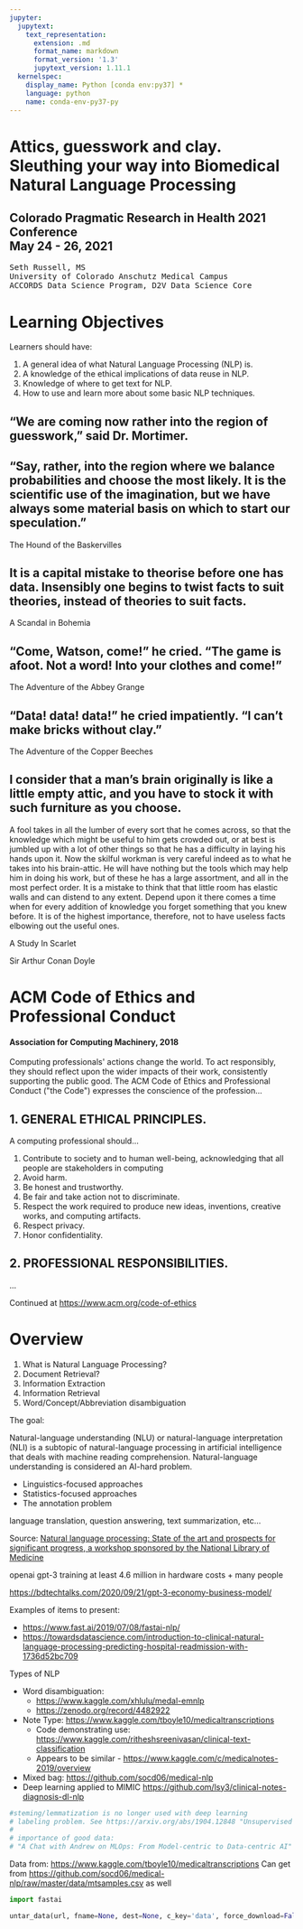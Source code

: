 ```yaml
---
jupyter:
  jupytext:
    text_representation:
      extension: .md
      format_name: markdown
      format_version: '1.3'
      jupytext_version: 1.11.1
  kernelspec:
    display_name: Python [conda env:py37] *
    language: python
    name: conda-env-py37-py
---
```


<!-- #region slideshow={"slide_type": "slide"} -->
# Attics, guesswork and clay. Sleuthing your way into Biomedical Natural Language Processing

## Colorado Pragmatic Research in Health 2021 Conference<br/>May 24 - 26, 2021

<pre>
Seth Russell, MS
University of Colorado Anschutz Medical Campus
ACCORDS Data Science Program, D2V Data Science Core
</pre>
<!-- #endregion -->

<!-- #region slideshow={"slide_type": "slide"} -->
# Learning Objectives

Learners should have:

1. A general idea of what Natural Language Processing (NLP) is.
1. A knowledge of the ethical implications of data reuse in NLP.
1. Knowledge of where to get text for NLP.
1. How to use and learn more about some basic NLP techniques.
<!-- #endregion -->

##  “We are coming now rather into the region of guesswork,” said Dr. Mortimer.

## “Say, rather, into the region where we balance probabilities and choose the most likely. It is the scientific use of the imagination, but we have always some material basis on which to start our speculation.” 

The Hound of the Baskervilles

## It is a capital mistake to theorise before one has data. Insensibly one begins to twist facts to suit theories, instead of theories to suit facts.

A Scandal in Bohemia

## “Come, Watson, come!” he cried. “The game is afoot. Not a word! Into your clothes and come!”

The Adventure of the Abbey Grange

## “Data! data! data!” he cried impatiently. “I can’t make bricks without clay.”

The Adventure of the Copper Beeches

## I consider that a man’s brain originally is like a little empty attic, and you have to stock it with such furniture as you choose. 

A fool takes in all the lumber of every sort that he comes across, so that the knowledge which might be useful to him gets crowded out, or at best is jumbled up with a lot of other things so that he has a difficulty in laying his hands upon it. Now the skilful workman is very careful indeed as to what he takes into his brain-attic. He will have nothing but the tools which may help him in doing his work, but of these he has a large assortment, and all in the most perfect order. It is a mistake to think that that little room has elastic walls and can distend to any extent. Depend upon it there comes a time when for every addition of knowledge you forget something that you knew before. It is of the highest importance, therefore, not to have useless facts elbowing out the useful ones.

A Study In Scarlet

Sir Arthur Conan Doyle





<!-- #region slideshow={"slide_type": "slide"} -->
# ACM Code of Ethics and Professional Conduct

#### Association for Computing Machinery, 2018

Computing professionals' actions change the world. To act responsibly, they should reflect upon the wider impacts of their work, consistently supporting the public good. The ACM Code of Ethics and Professional Conduct ("the Code") expresses the conscience of the profession...
<!-- #endregion -->

<!-- #region slideshow={"slide_type": "subslide"} -->

## 1. GENERAL ETHICAL PRINCIPLES.

A computing professional should...

1. Contribute to society and to human well-being, acknowledging that all people are stakeholders in computing
1. Avoid harm.
1. Be honest and trustworthy.
1. Be fair and take action not to discriminate.
1. Respect the work required to produce new ideas, inventions, creative works, and computing artifacts.
1. Respect privacy.
1. Honor confidentiality.
<!-- #endregion -->

<!-- #region slideshow={"slide_type": "fragment"} -->
## 2. PROFESSIONAL RESPONSIBILITIES.
...

Continued at https://www.acm.org/code-of-ethics
<!-- #endregion -->

<!-- #region slideshow={"slide_type": "slide"} -->
# Overview

1. What is Natural Language Processing?
1. Document Retrieval?
1. Information Extraction
1. Information Retrieval
1. Word/Concept/Abbreviation disambiguation

<!-- #endregion -->

<!-- #region slideshow={"slide_type": "slide"} -->
The goal:

Natural-language understanding (NLU) or natural-language interpretation (NLI) is a subtopic of natural-language processing in artificial intelligence that deals with machine reading comprehension. Natural-language understanding is considered an AI-hard problem.

* Linguistics-focused approaches
* Statistics-focused approaches
* The annotation problem

language translation, question answering, text summarization, etc...

Source: [Natural language processing: State of the art and prospects for significant progress, a workshop sponsored by the National Library of Medicine](https://doi.org/10.1016/j.jbi.2013.06.004)
<!-- #endregion -->

openai gpt-3 training at least 4.6 million in hardware costs + many people

https://bdtechtalks.com/2020/09/21/gpt-3-economy-business-model/


Examples of items to present:

* https://www.fast.ai/2019/07/08/fastai-nlp/
* https://towardsdatascience.com/introduction-to-clinical-natural-language-processing-predicting-hospital-readmission-with-1736d52bc709

Types of NLP

* Word disambiguation:
  * https://www.kaggle.com/xhlulu/medal-emnlp
  * https://zenodo.org/record/4482922
* Note Type: https://www.kaggle.com/tboyle10/medicaltranscriptions
  * Code demonstrating use: https://www.kaggle.com/ritheshsreenivasan/clinical-text-classification
  * Appears to be similar - https://www.kaggle.com/c/medicalnotes-2019/overview
* Mixed bag: https://github.com/socd06/medical-nlp
* Deep learning applied to MIMIC https://github.com/lsy3/clinical-notes-diagnosis-dl-nlp 

```python
#steming/lemmatization is no longer used with deep learning
# labeling problem. See https://arxiv.org/abs/1904.12848 "Unsupervised Data Augmentation for Consistency Training" IMDB with 20 labeled examples
#
# importance of good data:
# "A Chat with Andrew on MLOps: From Model-centric to Data-centric AI" https://youtu.be/06-AZXmwHjo 
```

Data from: https://www.kaggle.com/tboyle10/medicaltranscriptions
Can get from https://github.com/socd06/medical-nlp/raw/master/data/mtsamples.csv as well

```python
import fastai
```

```python
untar_data(url, fname=None, dest=None, c_key='data', force_download=False, extract_func=file_extract, timeout=4)
```

```python

```
